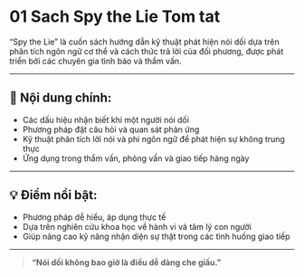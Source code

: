 # 01 Sach Spy the Lie Tom tat

“Spy the Lie” là cuốn sách hướng dẫn kỹ thuật phát hiện nói dối dựa trên phân tích ngôn ngữ cơ thể và cách thức trả lời của đối phương, được phát triển bởi các chuyên gia tình báo và thẩm vấn.

---

## 🧠 Nội dung chính:
- Các dấu hiệu nhận biết khi một người nói dối
- Phương pháp đặt câu hỏi và quan sát phản ứng
- Kỹ thuật phân tích lời nói và phi ngôn ngữ để phát hiện sự không trung thực
- Ứng dụng trong thẩm vấn, phỏng vấn và giao tiếp hàng ngày

---

## 💡 Điểm nổi bật:
- Phương pháp dễ hiểu, áp dụng thực tế
- Dựa trên nghiên cứu khoa học về hành vi và tâm lý con người
- Giúp nâng cao kỹ năng nhận diện sự thật trong các tình huống giao tiếp

---

> **“Nói dối không bao giờ là điều dễ dàng che giấu.”**
